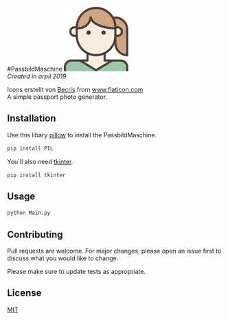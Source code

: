 #PassbildMaschine
<img src="https://github.com/Domepo/PassbildMaschine/blob/master/img/frau.png" alt="" width="150" height="150"><br>
*Created in arpil 2019*
<div>Icons erstellt von <a href="https://www.flaticon.com/de/autoren/becris" title="Becris">Becris</a> from <a href="https://www.flaticon.com/de/" title="Flaticon">www.flaticon.com</a></div>
A simple passport photo generator.



## Installation

Use this libary [pillow](https://pillow.readthedocs.io/en/stable/) to install the PassbildMaschine.

```bash
pip install PIL
```
You`ll also need [tkinter](https://docs.python.org/3/library/tkinter.html).
```bash
pip install tkinter
```
## Usage

```python
python Main.py
```

## Contributing
Pull requests are welcome. For major changes, please open an issue first to discuss what you would like to change.

Please make sure to update tests as appropriate.

## License
[MIT](https://choosealicense.com/licenses/mit/)
